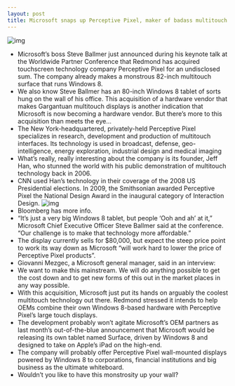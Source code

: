 ```yaml
---
layout: post
title: Microsoft snaps up Perceptive Pixel, maker of badass multitouch displays
---
```

![img](http://media.idownloadblog.com/wp-content/uploads/2012/05/Windows-8-Consumer-Preview-on-82-inch-display.jpg)
* Microsoft’s boss Steve Ballmer just announced during his keynote talk at the Worldwide Partner Conference that Redmond has acquired touchscreen technology company Perceptive Pixel for an undisclosed sum. The company already makes a monstrous 82-inch multitouch surface that runs Windows 8.
* We also know Steve Ballmer has an 80-inch Windows 8 tablet of sorts hung on the wall of his office. This acquisition of a hardware vendor that makes Gargantuan multitouch displays is another indication that Microsoft is now becoming a hardware vendor. But there’s more to this acquisition than meets the eye…
* The New York-headquartered, privately-held Perceptive Pixel specializes in research, development and production of multitouch interfaces. Its technology is used in broadcast, defense, geo-intelligence, energy exploration, industrial design and medical imaging
* What’s really, really interesting about the company is its founder, Jeff Han, who stunned the world with his public demonstration of multitouch technology back in 2006.
* CNN used Han’s technology in their coverage of the 2008 US Presidential elections. In 2009, the Smithsonian awarded Perceptive Pixel the National Design Award in the inaugural category of Interaction Design.
![img](http://media.idownloadblog.com/wp-content/uploads/2012/07/Perceptive-Pixel-display.jpg)
* Bloomberg has more info.
* “It’s just a very big Windows 8 tablet, but people ‘Ooh and ah’ at it,” Microsoft Chief Executive Officer Steve Ballmer said at the conference. “Our challenge is to make that technology more affordable.”
* The display currently sells for $80,000, but expect the steep price point to work its way down as Microsoft “will work hard to lower the price of Perceptive Pixel products”.
* Giovanni Mezgec, a Microsoft general manager, said in an interview:
* We want to make this mainstream. We will do anything possible to get the cost down and to get new forms of this out in the market places in any way possible.
* With this acquisition, Microsoft just put its hands on arguably the coolest multitouch technology out there. Redmond stressed it intends to help OEMs combine their own Windows 8-based hardware with Perceptive Pixel’s large touch displays.
* The development probably won’t agitate Microsoft’s OEM partners as last month’s out-of-the-blue announcement that Microsoft would be releasing its own tablet named Surface, driven by Windows 8 and designed to take on Apple’s iPad on the high-end.
* The company will probably offer Perceptive Pixel wall-mounted displays powered by Windows 8 to corporations, financial institutions and big business as the ultimate whiteboard.
* Wouldn’t you like to have this monstrosity up your wall?

